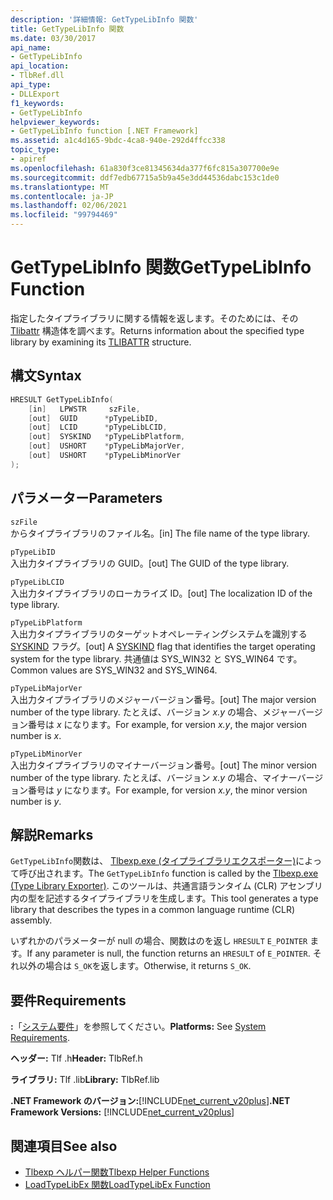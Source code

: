 ```yaml
---
description: '詳細情報: GetTypeLibInfo 関数'
title: GetTypeLibInfo 関数
ms.date: 03/30/2017
api_name:
- GetTypeLibInfo
api_location:
- TlbRef.dll
api_type:
- DLLExport
f1_keywords:
- GetTypeLibInfo
helpviewer_keywords:
- GetTypeLibInfo function [.NET Framework]
ms.assetid: a1c4d165-9bdc-4ca8-940e-292d4ffcc338
topic_type:
- apiref
ms.openlocfilehash: 61a830f3ce81345634da377f6fc815a307700e9e
ms.sourcegitcommit: ddf7edb67715a5b9a45e3dd44536dabc153c1de0
ms.translationtype: MT
ms.contentlocale: ja-JP
ms.lasthandoff: 02/06/2021
ms.locfileid: "99794469"
---
```

# <a name="gettypelibinfo-function"></a><span data-ttu-id="e69b7-103">GetTypeLibInfo 関数</span><span class="sxs-lookup"><span data-stu-id="e69b7-103">GetTypeLibInfo Function</span></span>

<span data-ttu-id="e69b7-104">指定したタイプライブラリに関する情報を返します。そのためには、その [Tlibattr](/windows/win32/api/oaidl/ns-oaidl-tlibattr) 構造体を調べます。</span><span class="sxs-lookup"><span data-stu-id="e69b7-104">Returns information about the specified type library by examining its [TLIBATTR](/windows/win32/api/oaidl/ns-oaidl-tlibattr) structure.</span></span>  
  
## <a name="syntax"></a><span data-ttu-id="e69b7-105">構文</span><span class="sxs-lookup"><span data-stu-id="e69b7-105">Syntax</span></span>  
  
```cpp  
HRESULT GetTypeLibInfo(  
    [in]   LPWSTR     szFile,  
    [out]  GUID      *pTypeLibID,  
    [out]  LCID      *pTypeLibLCID,  
    [out]  SYSKIND   *pTypeLibPlatform,  
    [out]  USHORT    *pTypeLibMajorVer,  
    [out]  USHORT    *pTypeLibMinorVer  
);  
```  
  
## <a name="parameters"></a><span data-ttu-id="e69b7-106">パラメーター</span><span class="sxs-lookup"><span data-stu-id="e69b7-106">Parameters</span></span>  

 `szFile`  
 <span data-ttu-id="e69b7-107">からタイプライブラリのファイル名。</span><span class="sxs-lookup"><span data-stu-id="e69b7-107">[in] The file name of the type library.</span></span>  
  
 `pTypeLibID`  
 <span data-ttu-id="e69b7-108">入出力タイプライブラリの GUID。</span><span class="sxs-lookup"><span data-stu-id="e69b7-108">[out] The GUID of the type library.</span></span>  
  
 `pTypeLibLCID`  
 <span data-ttu-id="e69b7-109">入出力タイプライブラリのローカライズ ID。</span><span class="sxs-lookup"><span data-stu-id="e69b7-109">[out] The localization ID of the type library.</span></span>  
  
 `pTypeLibPlatform`  
 <span data-ttu-id="e69b7-110">入出力タイプライブラリのターゲットオペレーティングシステムを識別する [SYSKIND](/windows/win32/api/oaidl/ne-oaidl-syskind) フラグ。</span><span class="sxs-lookup"><span data-stu-id="e69b7-110">[out] A [SYSKIND](/windows/win32/api/oaidl/ne-oaidl-syskind) flag that identifies the target operating system for the type library.</span></span> <span data-ttu-id="e69b7-111">共通値は SYS_WIN32 と SYS_WIN64 です。</span><span class="sxs-lookup"><span data-stu-id="e69b7-111">Common values are SYS_WIN32 and SYS_WIN64.</span></span>  
  
 `pTypeLibMajorVer`  
 <span data-ttu-id="e69b7-112">入出力タイプライブラリのメジャーバージョン番号。</span><span class="sxs-lookup"><span data-stu-id="e69b7-112">[out] The major version number of the type library.</span></span> <span data-ttu-id="e69b7-113">たとえば、バージョン *x.y* の場合、メジャーバージョン番号は *x* になります。</span><span class="sxs-lookup"><span data-stu-id="e69b7-113">For example, for version *x.y*, the major version number is *x*.</span></span>  
  
 `pTypeLibMinorVer`  
 <span data-ttu-id="e69b7-114">入出力タイプライブラリのマイナーバージョン番号。</span><span class="sxs-lookup"><span data-stu-id="e69b7-114">[out] The minor version number of the type library.</span></span> <span data-ttu-id="e69b7-115">たとえば、バージョン *x.y* の場合、マイナーバージョン番号は *y* になります。</span><span class="sxs-lookup"><span data-stu-id="e69b7-115">For example, for version *x.y*, the minor version number is *y*.</span></span>  
  
## <a name="remarks"></a><span data-ttu-id="e69b7-116">解説</span><span class="sxs-lookup"><span data-stu-id="e69b7-116">Remarks</span></span>  

 <span data-ttu-id="e69b7-117">`GetTypeLibInfo`関数は、 [Tlbexp.exe (タイプライブラリエクスポーター)](../../tools/tlbexp-exe-type-library-exporter.md)によって呼び出されます。</span><span class="sxs-lookup"><span data-stu-id="e69b7-117">The `GetTypeLibInfo` function is called by the [Tlbexp.exe (Type Library Exporter)](../../tools/tlbexp-exe-type-library-exporter.md).</span></span> <span data-ttu-id="e69b7-118">このツールは、共通言語ランタイム (CLR) アセンブリ内の型を記述するタイプライブラリを生成します。</span><span class="sxs-lookup"><span data-stu-id="e69b7-118">This tool generates a type library that describes the types in a common language runtime (CLR) assembly.</span></span>  
  
 <span data-ttu-id="e69b7-119">いずれかのパラメーターが null の場合、関数はのを返し `HRESULT` `E_POINTER` ます。</span><span class="sxs-lookup"><span data-stu-id="e69b7-119">If any parameter is null, the function returns an `HRESULT` of `E_POINTER`.</span></span> <span data-ttu-id="e69b7-120">それ以外の場合は `S_OK`を返します。</span><span class="sxs-lookup"><span data-stu-id="e69b7-120">Otherwise, it returns `S_OK`.</span></span>  
  
## <a name="requirements"></a><span data-ttu-id="e69b7-121">要件</span><span class="sxs-lookup"><span data-stu-id="e69b7-121">Requirements</span></span>  

 <span data-ttu-id="e69b7-122">**:**「[システム要件](../../get-started/system-requirements.md)」を参照してください。</span><span class="sxs-lookup"><span data-stu-id="e69b7-122">**Platforms:** See [System Requirements](../../get-started/system-requirements.md).</span></span>  
  
 <span data-ttu-id="e69b7-123">**ヘッダー:** Tlf .h</span><span class="sxs-lookup"><span data-stu-id="e69b7-123">**Header:** TlbRef.h</span></span>  
  
 <span data-ttu-id="e69b7-124">**ライブラリ:** Tlf .lib</span><span class="sxs-lookup"><span data-stu-id="e69b7-124">**Library:** TlbRef.lib</span></span>  
  
 <span data-ttu-id="e69b7-125">**.NET Framework のバージョン:**[!INCLUDE[net_current_v20plus](../../../../includes/net-current-v20plus-md.md)]</span><span class="sxs-lookup"><span data-stu-id="e69b7-125">**.NET Framework Versions:** [!INCLUDE[net_current_v20plus](../../../../includes/net-current-v20plus-md.md)]</span></span>  
  
## <a name="see-also"></a><span data-ttu-id="e69b7-126">関連項目</span><span class="sxs-lookup"><span data-stu-id="e69b7-126">See also</span></span>

- [<span data-ttu-id="e69b7-127">Tlbexp ヘルパー関数</span><span class="sxs-lookup"><span data-stu-id="e69b7-127">Tlbexp Helper Functions</span></span>](index.md)
- [<span data-ttu-id="e69b7-128">LoadTypeLibEx 関数</span><span class="sxs-lookup"><span data-stu-id="e69b7-128">LoadTypeLibEx Function</span></span>](/previous-versions/windows/desktop/api/oleauto/nf-oleauto-loadtypelibex)
